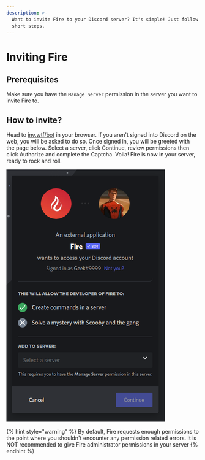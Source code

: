 ```yaml
---
description: >-
  Want to invite Fire to your Discord server? It's simple! Just follow these
  short steps.
---
```


# Inviting Fire

## Prerequisites

Make sure you have the `Manage Server` permission in the server you want to invite Fire to.

## How to invite?

Head to [inv.wtf/bot](https://inv.wtf/bot) in your browser. If you aren't signed into Discord on the web, you will be asked to do so. Once signed in, you will be greeted with the page below. Select a server, click Continue, review permissions then click Authorize and complete the Captcha. Voila! Fire is now in your server, ready to rock and roll.

![](../.gitbook/assets/invite_screen.png)

{% hint style="warning" %}
By default, Fire requests enough permissions to the point where you shouldn't encounter any permission related errors. It is NOT recommended to give Fire administrator permissions in your server
{% endhint %}
